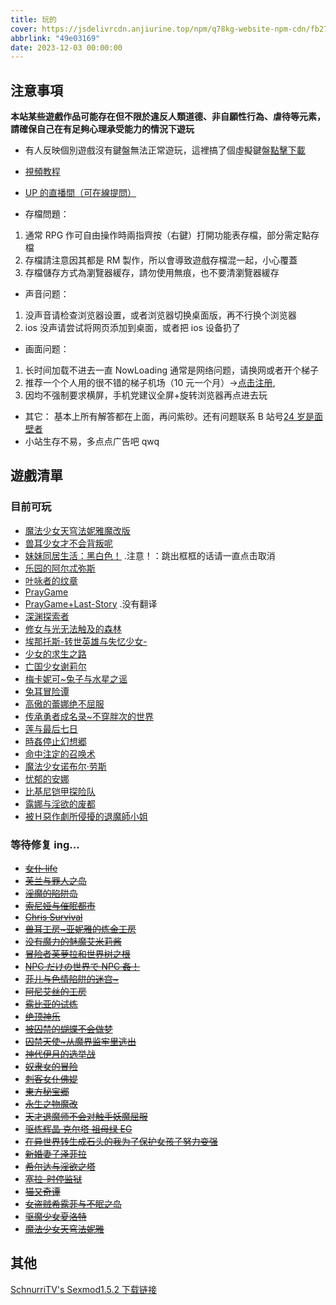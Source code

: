```yaml
---
title: 玩的
cover: https://jsdelivrcdn.anjiurine.top/npm/q78kg-website-npm-cdn/fb27a46f-58f3-4c40-ba84-fdf9cf8ac528.jpg
abbrlink: "49e03169"
date: 2023-12-03 00:00:00
---
```


## 注意事項

**本站某些遊戲作品可能存在但不限於違反人類道德、非自願性行為、虐待等元素，請確保自己在有足夠心理承受能力的情況下遊玩**

- 有人反映個別遊戲沒有鍵盤無法正常遊玩，這裡搞了個虛擬鍵盤[點擊下載](https://wwm.lanzouy.com/ix1TA09muc9i)
- [視頻教程](https://www.bilibili.com/video/BV1rY4y1c7gF?spm_id_from=333.999.list.card_archive.click&vd_source=801795c39b69f97463626c47636619c6)

- [UP 的直播間（可在線提問）](https://live.bilibili.com/h5/25002061)
- 存檔問題：

1. 通常 RPG 作可自由操作時兩指齊按（右鍵）打開功能表存檔，部分需定點存檔
2. 存檔請注意因其都是 RM 製作，所以會導致遊戲存檔混一起，小心覆蓋
3. 存檔儲存方式為瀏覽器緩存，請勿使用無痕，也不要清瀏覽器緩存

- 声音问题：

1. 没声音请检查浏览器设置，或者浏览器切换桌面版，再不行换个浏览器
2. ios 没声请尝试将网页添加到桌面，或者把 ios 设备扔了

- 画面问题：

1. 长时间加载不进去一直 NowLoading 通常是网络问题，请换网或者开个梯子
2. 推荐一个个人用的很不错的梯子机场（10 元一个月）→[点击注册](https://www.efcloud.net/#/register?code=51iZI5KU),
3. 因均不强制要求横屏，手机党建议全屏+旋转浏览器再点进去玩

- 其它：
  基本上所有解答都在上面，再问紫砂。还有问题联系 B 站号[24 岁是面壁者](https://space.bilibili.com/383769313/)
- 小站生存不易，多点点广告吧 qwq

## 遊戲清單

### 目前可玩

- [魔法少女天穹法妮雅魔改版](https://magical-girl-celesphonia-extension.amemei-lists.top/)
- [兽耳少女才不会背叛呢](https://fox-girls-never-play-dirty.amemei-lists.top/)
- [妹妹同居生活：黑白色！](https://msh.amemei-lists.top/) .注意！：跳出框框的话请一直点击取消
- [乐园的阿尔忒弥斯](https://ark-of-artemis.amemei-lists.top/)
- [叶咏者的纹章](https://leafsinger.amemei-lists.top/)
- [PrayGame](https://praygame.amemei-lists.top/)
- [PrayGame+Last-Story](https://praygame-last-story.amemei-lists.top/) .没有翻译
- [深渊探索者](https://explorers-of-the-abyss.amemei-lists.top/)
- [修女与光无法触及的森林](https://xnygwfcjdsl.amemei-lists.top/)
- [埃那托斯-转世英雄与失忆少女-](https://enatus-radi.amemei-lists.top/)
- [少女的求生之路](https://sndqszl.amemei-lists.top/)
- [亡国少女谢莉尔](https://belial-red.amemei-lists.top/)
- [梅卡妮可~兔子与水星之谣](https://mechanica.amemei-lists.top/)
- [兔耳冒险谭](https://trmxt.amemei-lists.top/)
- [高傲的蕾娜绝不屈服](https://gadlnjbqf.amemei-lists.top/)
- [传承勇者成名录~不穿胖次的世界](https://bcpcdrpg.amemei-lists.top/)
- [莲与最后七日](https://lyzhqr.amemei-lists.top/)
- [時姦停止幻想郷](https://sjtzhxx.amemei-lists.top/)
- [命中注定的召唤术](https://mzzddzhs.amemei-lists.top/)
- [魔法少女诺布尔·劳斯](https://magical-girl-noble-rose.amemei-lists.top/)
- [忧郁的安娜](https://melancholianna.amemei-lists.top/)
- [比基尼铠甲探险队](https://bikini-armour-explorers.amemei-lists.top/)
- [露娜与淫欲的废都](https://lnyyydfd.amemei-lists.top/)
- [被Ｈ惡作劇所侵擾的退魔師小姐](https://bhezjsqrdtmsxj.amemei-lists.top/)

### 等待修复 ing...

- <del>[女仆 life](https://Amemei-Lists.top/MaidLife/)</del>
- <del>[芙兰与罪人之岛](https://Amemei-Lists.top/FuranToZaininNoSima/index.html)</del>
- <del>[淫魔的陷阱岛](https://Amemei-Lists.top/TrapIsland/index.html)</del>
- <del>[索尼娅与催眠都市](https://Amemei-Lists.top/HypnoticCity/index.html)</del>
- <del>[Chris Survival](https://Amemei-Lists.top/ChrisSurvival/index.html)</del>
- <del>[兽耳工房~亚妮雅的炼金工房](https://Amemei-Lists.top/AnimalEarWorkshop/index.html)</del>
- <del>[没有魔力的魅魔艾米莉酱](https://Amemei-Lists.top/Emily/index.html)</del>
- <del>[冒险者芙萝拉和世界树之根](https://Amemei-Lists.top/Yggdrasill/index.html)</del>
- <del>[NPC だけの世界で NPC 姦！](https://Amemei-Lists.top/NPC/index.html)</del>
- <del>[菲儿与色情陷阱的迷宫~](https://Amemei-Lists.top/GUARDIANSTRAP/index.html)</del>
- <del>[阿尼艾丝的工房](https://Amemei-Lists.top/Anies/index.html)</del>
- <del>[露比亚的试炼](https://Amemei-Lists.top/Rubia/index.html)</del>
- <del>[绝顶神乐](https://Amemei-Lists.top/Kagura/)</del>
- <del>[被囚禁的蝴蝶不会做梦](https://Amemei-Lists.top/butterfly/)</del>
- <del>[囚禁天使~从魔界监牢里逃出](https://Amemei-Lists.top/ImprisonedAngel/)</del>
- <del>[神代伊月的选举战](https://Amemei-Lists.top/Electoralwarfare/)</del>
- <del>[奴隶女的冒险](https://Amemei-Lists.top/slave/)</del>
- <del>[刺客女仆佛媞](https://Amemei-Lists.top/Assassinmaid/)</del>
- <del>[東方秘宝郷](https://Amemei-Lists.top/SecretTreasureTownship/)</del>
- <del>[永生之物魔改](https://Amemei-Lists.top/Ambrosia/)</del>
- <del>[天才退魔师不会对触手妖魔屈服](https://Amemei-Lists.top/TCTMSBHDCSYMQF)</del>
- <del>[驱炼辉晶 克尔塔 祖母绿 EG](https://Amemei-Lists.top/QLHJKRTZMLEG)</del>
- <del>[在异世界转生成石头的我为了保护女孩子努力变强](https://Amemei-Lists.top/ZYSJZSWSTDWWLBHNHZNLBQ/)</del>
- <del>[新婚妻子泽菲拉](https://Amemei-Lists.top/Zefira/)</del>
- <del>[希尔达与淫欲之塔](https://Amemei-Lists.top/XEDYYYZT/)</del>
- <del>[塞拉-时停监狱](https://Amemei-Lists.top/SLSTJY/)</del>
- <del>[猫又奇谭](https://Amemei-Lists.top/MYQT/)</del>
- <del>[女盗贼希露菲与不眠之岛](https://Amemei-Lists.top/Sylphy-and-the-Sleepless-Island/)</del>
- <del>[驱魔少女夏洛特](https://Amemei-Lists.top/ExorcistCharlotte/)</del>
- <del>[魔法少女天穹法妮雅](https://Amemei-Lists.top/Magical-Girl-Celesphonia/)</del>

## 其他

[SchnurriTV's Sexmod1.5.2 下载链接](https://www.file4.net/f-1xxP)
